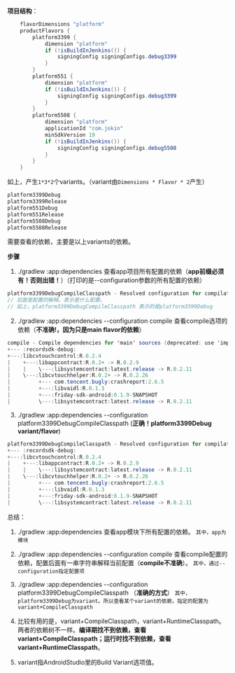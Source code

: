 **项目结构**：
```java
    flavorDimensions "platform"
    productFlavors {
        platform3399 {
            dimension "platform"
            if (!isBuildInJenkins()) {
                signingConfig signingConfigs.debug3399
            }
        }
        platform551 {
            dimension "platform"
            if (!isBuildInJenkins()) {
                signingConfig signingConfigs.debug3399
            }
        }
        platform5508 {
            dimension "platform"
            applicationId "com.jokin"
            minSdkVersion 19
            if (!isBuildInJenkins()) {
                signingConfig signingConfigs.debug5508
            }
        }
    }
```
如上，产生`1*3*2`个variants。（variant由`Dimensions * Flavor * 2`产生）

```java
platform3399Debug
platform3399Release
platform551Debug
platform551Release
platform5508Debug
platform5508Release
```

需要查看的依赖，主要是以上variants的依赖。

**步骤**

1. ./gradlew :app:dependencies 查看app项目所有配置的依赖（**app前缀必须有！否则出错！**）（打印的是--configuration参数的所有配置的依赖）

```java
platform3399DebugCompileClasspath - Resolved configuration for compilation for variant: platform3399Debug
// 后面是配置的解释。表示是什么配置。
// 如上，platform3399DebugCompileClasspath 表示的是platform3399Debug
```

2. ./gradlew :app:dependencies  --configuration compile 查看compile选项的依赖（**不准确!，因为只是main flavor的依赖**）

```java
compile - Compile dependencies for 'main' sources (deprecated: use 'implementation' instead).
+--- :recordsdk-debug:
+---:libcvtouchcontrol:R.0.2.4
|    +---:libappcontract:R.0.2+ -> R.0.2.9
|    |    \---:libsystemcontract:latest.release -> R.0.2.11
|    \---:libcvtouchhelper:R.0.2+ -> R.0.2.26
|         +--- com.tencent.bugly:crashreport:2.6.5
|         +---:libvaidl:R.0.1.3
|         +---:friday-sdk-android:0.1.9-SNAPSHOT
|         \---:libsystemcontract:latest.release -> R.0.2.11
```

3. ./gradlew :app:dependencies  --configuration platform3399DebugCompileClasspath (**正确！platform3399Debug variant/flavor**)

```java
platform3399DebugCompileClasspath - Resolved configuration for compilation for variant: platform3399Debug
+--- :recordsdk-debug:
+---:libcvtouchcontrol:R.0.2.4
|    +---:libappcontract:R.0.2+ -> R.0.2.9
|    |    \---:libsystemcontract:latest.release -> R.0.2.11
|    \---:libcvtouchhelper:R.0.2+ -> R.0.2.26
|         +--- com.tencent.bugly:crashreport:2.6.5
|         +---:libvaidl:R.0.1.3
|         +---:friday-sdk-android:0.1.9-SNAPSHOT
|         \---:libsystemcontract:latest.release -> R.0.2.11
```

总结：
1. ./gradlew :app:dependencies 查看app模块下所有配置的依赖。
`其中，app为模块`
2. ./gradlew :app:dependencies --configuration compile 查看compile配置的依赖，配置后面有一串字符串解释当前配置（**compile不准确**）。
`其中，通过--configuration指定配置项`

3. ./gradlew :app:dependencies --configuration platform3399DebugCompileClasspath （**准确的方式**）
`其中，platform3399Debug为variant。所以查看某个variant的依赖，指定的配置为variant+CompileClasspath`

4. 比较有用的是，variant+CompileClasspath，variant+RuntimeClasspath。两者的依赖树不一样。**编译期找不到依赖，查看variant+CompileClasspath；运行时找不到依赖，查看variant+RuntimeClasspath**。

5. variant指AndroidStudio里的Build Variant选项值。
